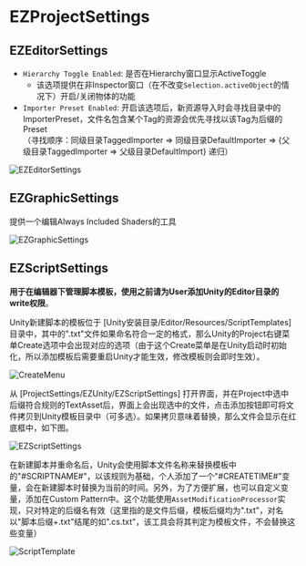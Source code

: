 # EZProjectSettings

## EZEditorSettings

- `Hierarchy Toggle Enabled`: 是否在Hierarchy窗口显示ActiveToggle
  - 该选项提供在非Inspector窗口（在不改变`Selection.activeObject`的情况下）开启/关闭物体的功能
- `Importer Preset Enabled`: 开启该选项后，新资源导入时会寻找目录中的ImporterPreset，文件名包含某个Tag的资源会优先寻找以该Tag为后缀的Preset  
（寻找顺序：同级目录TaggedImporter => 同级目录DefaultImporter => {父级目录TaggedImporter => 父级目录DefaultImport} 递归）

![EZEditorSettings](.SamplePicture/EZEditorSettings.png)

## EZGraphicSettings

提供一个编辑Always Included Shaders的工具

![EZGraphicSettings](.SamplePicture/EZGraphicSettings.png)

## EZScriptSettings

**用于在编辑器下管理脚本模板，使用之前请为User添加Unity的Editor目录的write权限**。

Unity新建脚本的模板位于 [Unity安装目录/Editor/Resources/ScriptTemplates] 目录中，其中的".txt"文件如果命名符合一定的格式，那么Unity的Project右键菜单Create选项中会出现对应的选项（由于这个Create菜单是在Unity启动时初始化，所以添加模板后需要重启Unity才能生效，修改模板则会即时生效）。

![CreateMenu](.SamplePicture/CreateMenu.png)

从 [ProjectSettings/EZUnity/EZScriptSettings] 打开界面，并在Project中选中后缀符合规则的TextAsset后，界面上会出现选中的文件，点击添加按钮即可将文件拷贝到Unity模板目录中（可多选）。如果拷贝意味着替换，那么文件会显示在红底框中，如下图。

![EZScriptSettings](.SamplePicture/EZScriptSettings.png)

在新建脚本并重命名后，Unity会使用脚本文件名称来替换模板中的"#SCRIPTNAME#"，以该规则为基础，个人添加了一个"#CREATETIME#"变量，会在新建脚本时替换为当前的时间。另外，为了方便扩展，也可以自定义变量，添加在Custom Pattern中。这个功能使用`AssetModificationProcessor`实现，只对特定的后缀名有效（这里指的是文件后缀，模板后缀均为".txt"，对名以"脚本后缀+.txt"结尾的如".cs.txt"，该工具会将其判定为模板文件，不会替换这些变量）

![ScriptTemplate](.SamplePicture/ScriptTemplate.png)